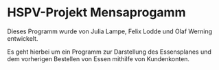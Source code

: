 # HSPV-Projekt Mensaprogamm

Dieses Programm wurde von Julia Lampe, Felix Lodde und Olaf Werning entwickelt.

Es geht hierbei um ein Programm zur Darstellung des Essensplanes und dem vorherigen Bestellen von Essen mithilfe von Kundenkonten.
